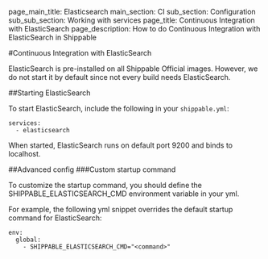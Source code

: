 page_main_title: Elasticsearch
main_section: CI
sub_section: Configuration
sub_sub_section: Working with services
page_title: Continuous Integration with ElasticSearch
page_description: How to do Continuous Integration with ElasticSearch in Shippable

#Continuous Integration with ElasticSearch

ElasticSearch is pre-installed on all Shippable Official images. However, we do not start it by default since not every build needs ElasticSearch.

##Starting ElasticSearch

To start ElasticSearch, include the following in your `shippable.yml`:

```
services:
  - elasticsearch
```

When started, ElasticSearch runs on default port 9200 and binds to localhost.

##Advanced config
###Custom startup command

To customize the startup command, you should define the SHIPPABLE_ELASTICSEARCH_CMD environment variable in your yml.

For example, the following yml snippet overrides the default startup command for ElasticSearch:

```
env:
  global:
    - SHIPPABLE_ELASTICSEARCH_CMD="<command>"
```
